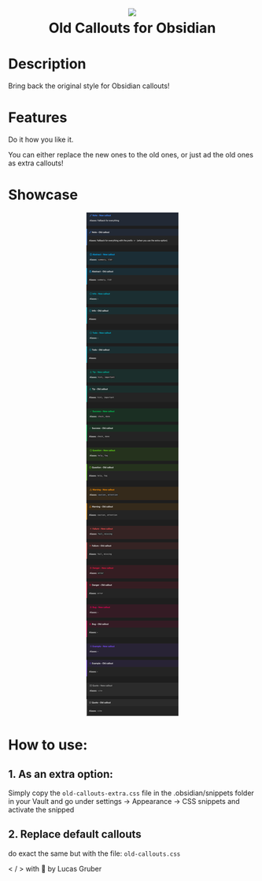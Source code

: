 <div align="center">
  <h1> <img src="https://i.redd.it/r3qk7csmi3z61.png" width="80px">
  <br/>
    Old Callouts for Obsidian
  </h1>
</div>

# Description

Bring back the original style for Obsidian callouts!

# Features

Do it how you like it.

You can either replace the new ones to the old ones, or just ad the old ones as extra callouts!

# Showcase

<div align="center">
  <img src="./.media/comparison.png">
</div>

# How to use:

## 1. As an extra option:

Simply copy the `old-callouts-extra.css` file in the .obsidian/snippets folder in your Vault and go under settings -> Appearance -> CSS snippets and activate the snipped

## 2. Replace default callouts

do exact the same but with the file: `old-callouts.css`

< / > with 💛 by Lucas Gruber
